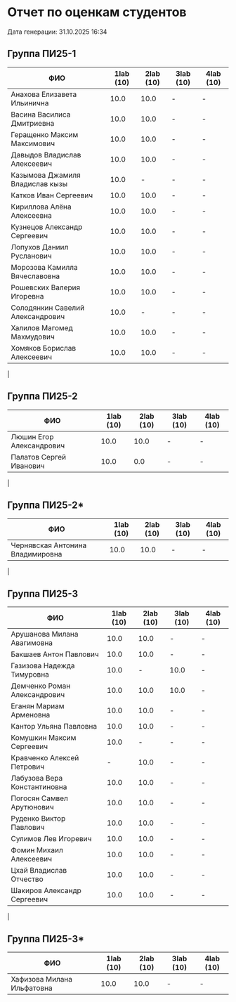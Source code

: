 # Отчет по оценкам студентов

Дата генерации: 31.10.2025 16:34

## Группа ПИ25-1

| ФИО | 1lab (10) | 2lab (10) | 3lab (10) | 4lab (10) |
|---|---|---|---|---|
| Анахова Елизавета Ильинична | 10.0 | 10.0 | - | - |
| Васина Василиса Дмитриевна | 10.0 | 10.0 | - | - |
| Геращенко Максим Максимович | 10.0 | 10.0 | - | - |
| Давыдов Владислав Алексеевич | 10.0 | 10.0 | - | - |
| Казымова Джамиля Владислав кызы | 10.0 | - | - | - |
| Катков Иван Сергеевич | 10.0 | 10.0 | - | - |
| Кириллова Алёна Алексеевна | 10.0 | 10.0 | - | - |
| Кузнецов Александр Сергеевич | 10.0 | 10.0 | - | - |
| Лопухов Даниил Русланович | 10.0 | 10.0 | - | - |
| Морозова Камилла Вячеславовна | 10.0 | 10.0 | - | - |
| Рошевских Валерия Игоревна | 10.0 | 10.0 | - | - |
| Солодянкин Савелий Александрович | 10.0 | - | - | - |
| Халилов Магомед Махмудович | 10.0 | 10.0 | - | - |
| Хомяков Борислав Алексеевич | 10.0 | 10.0 | - | - |
|

## Группа ПИ25-2

| ФИО | 1lab (10) | 2lab (10) | 3lab (10) | 4lab (10) |
|---|---|---|---|---|
| Люшин Егор Александрович | 10.0 | 10.0 | - | - |
| Палатов Сергей Иванович | 10.0 | 0.0 | - | - |
|

## Группа ПИ25-2*

| ФИО | 1lab (10) | 2lab (10) | 3lab (10) | 4lab (10) |
|---|---|---|---|---|
| Чернявская Антонина Владимировна | 10.0 | 10.0 | - | - |
|

## Группа ПИ25-3

| ФИО | 1lab (10) | 2lab (10) | 3lab (10) | 4lab (10) |
|---|---|---|---|---|
| Арушанова Милана Авагимовна | 10.0 | 10.0 | - | - |
| Бакшаев Антон Павлович | 10.0 | 10.0 | - | - |
| Газизова Надежда Тимуровна | 10.0 | - | 10.0 | - |
| Демченко Роман Александрович | 10.0 | 10.0 | 10.0 | - |
| Еганян Мариам Арменовна | 10.0 | 10.0 | - | - |
| Кантор Ульяна Павловна | 10.0 | 10.0 | - | - |
| Комушкин Максим Сергеевич | 10.0 | - | - | - |
| Кравченко  Алексей Петрович | - | 10.0 | - | - |
| Лабузова Вера Константиновна | 10.0 | 10.0 | - | - |
| Погосян Самвел Арутюнович | 10.0 | 10.0 | - | - |
| Руденко Виктор Павлович | 10.0 | 10.0 | - | - |
| Сулимов Лев Игоревич | 10.0 | 10.0 | - | - |
| Фомин Михаил Алексеевич | 10.0 | 10.0 | - | - |
| Цхай Владислав Отчество | 10.0 | 10.0 | - | - |
| Шакиров Александр Сергеевич | 10.0 | 10.0 | - | - |
|

## Группа ПИ25-3*

| ФИО | 1lab (10) | 2lab (10) | 3lab (10) | 4lab (10) |
|---|---|---|---|---|
| Хафизова Милана Ильфатовна | 10.0 | 10.0 | - | - |
